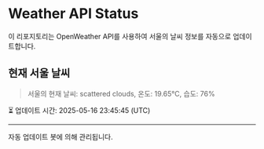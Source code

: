 
# Weather API Status

이 리포지토리는 OpenWeather API를 사용하여 서울의 날씨 정보를 자동으로 업데이트합니다.

## 현재 서울 날씨
> 서울의 현재 날씨: scattered clouds, 온도: 19.65°C, 습도: 76%

⏳ 업데이트 시간: 2025-05-16 23:45:45 (UTC)

---
자동 업데이트 봇에 의해 관리됩니다.
